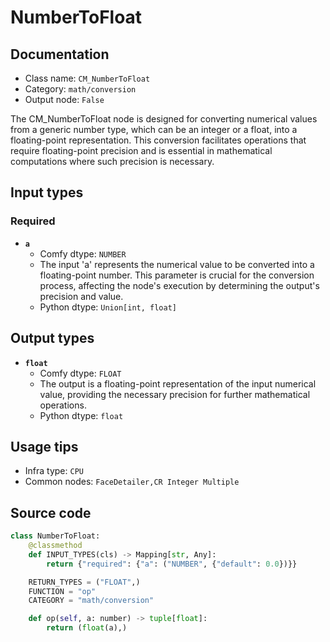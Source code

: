 # NumberToFloat
## Documentation
- Class name: `CM_NumberToFloat`
- Category: `math/conversion`
- Output node: `False`

The CM_NumberToFloat node is designed for converting numerical values from a generic number type, which can be an integer or a float, into a floating-point representation. This conversion facilitates operations that require floating-point precision and is essential in mathematical computations where such precision is necessary.
## Input types
### Required
- **`a`**
    - Comfy dtype: `NUMBER`
    - The input 'a' represents the numerical value to be converted into a floating-point number. This parameter is crucial for the conversion process, affecting the node's execution by determining the output's precision and value.
    - Python dtype: `Union[int, float]`
## Output types
- **`float`**
    - Comfy dtype: `FLOAT`
    - The output is a floating-point representation of the input numerical value, providing the necessary precision for further mathematical operations.
    - Python dtype: `float`
## Usage tips
- Infra type: `CPU`
- Common nodes: `FaceDetailer,CR Integer Multiple`


## Source code
```python
class NumberToFloat:
    @classmethod
    def INPUT_TYPES(cls) -> Mapping[str, Any]:
        return {"required": {"a": ("NUMBER", {"default": 0.0})}}

    RETURN_TYPES = ("FLOAT",)
    FUNCTION = "op"
    CATEGORY = "math/conversion"

    def op(self, a: number) -> tuple[float]:
        return (float(a),)

```
